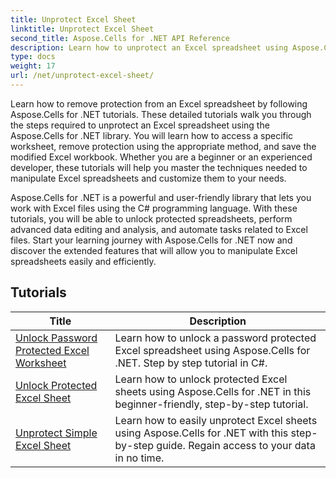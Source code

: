 ```yaml
---
title: Unprotect Excel Sheet
linktitle: Unprotect Excel Sheet
second_title: Aspose.Cells for .NET API Reference
description: Learn how to unprotect an Excel spreadsheet using Aspose.Cells for .NET. Detailed tutorials for developers in C#.
type: docs
weight: 17
url: /net/unprotect-excel-sheet/
---
```

Learn how to remove protection from an Excel spreadsheet by following Aspose.Cells for .NET tutorials. These detailed tutorials walk you through the steps required to unprotect an Excel spreadsheet using the Aspose.Cells for .NET library. You will learn how to access a specific worksheet, remove protection using the appropriate method, and save the modified Excel workbook. Whether you are a beginner or an experienced developer, these tutorials will help you master the techniques needed to manipulate Excel spreadsheets and customize them to your needs.

Aspose.Cells for .NET is a powerful and user-friendly library that lets you work with Excel files using the C# programming language. With these tutorials, you will be able to unlock protected spreadsheets, perform advanced data editing and analysis, and automate tasks related to Excel files. Start your learning journey with Aspose.Cells for .NET now and discover the extended features that will allow you to manipulate Excel spreadsheets easily and efficiently.

## Tutorials 
| Title | Description |
| --- | --- |
| [Unlock Password Protected Excel Worksheet](./unlock-password-protected-excel-worksheet/) | Learn how to unlock a password protected Excel spreadsheet using Aspose.Cells for .NET. Step by step tutorial in C#. |  
| [Unlock Protected Excel Sheet](./unlock-protected-excel-sheet/) | Learn how to unlock protected Excel sheets using Aspose.Cells for .NET in this beginner-friendly, step-by-step tutorial.  |  
| [Unprotect Simple Excel Sheet](./unprotect-simple-excel-sheet/) | Learn how to easily unprotect Excel sheets using Aspose.Cells for .NET with this step-by-step guide. Regain access to your data in no time. |  
